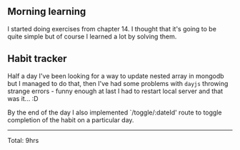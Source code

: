 ## Morning learning 

I started doing exercises from chapter 14. I thought that it's going to be quite simple but of course I learned a lot by solving them.

## Habit tracker

Half a day I've been looking for a way to update nested array in mongodb but I managed to do that, then I've had some problems with
`dayjs` throwing strange errors - funny enough at last I had to restart local server and that was it... :D

By the end of the day I also implemented `/toggle/:dateId' route to toggle completion of the habit on a particular day.

<hr> 
Total: 9hrs
